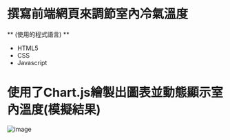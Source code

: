 # 撰寫前端網頁來調節室內冷氣溫度
  ** (使用的程式語言) **
   * HTML5  
   * CSS
   * Javascript
# 使用了Chart.js繪製出圖表並動態顯示室內溫度(模擬結果)


![image](https://user-images.githubusercontent.com/58096503/204079534-82f01b4a-e8c2-484c-8d2a-3d2c874b12d9.png)
